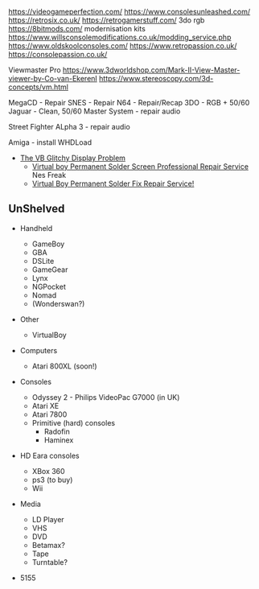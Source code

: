 https://videogameperfection.com/
https://www.consolesunleashed.com/
https://retrosix.co.uk/
https://retrogamerstuff.com/
    3do rgb
https://8bitmods.com/
    modernisation kits
https://www.willsconsolemodifications.co.uk/modding_service.php
https://www.oldskoolconsoles.com/
https://www.retropassion.co.uk/
https://consolepassion.co.uk/


Viewmaster Pro
https://www.3dworldshop.com/Mark-II-View-Master-viewer-by-Co-van-EkerenI
https://www.stereoscopy.com/3d-concepts/vm.html

MegaCD - Repair
SNES - Repair
N64 - Repair/Recap
3DO - RGB + 50/60
Jaguar - Clean, 50/60
Master System - repair audio

Street Fighter ALpha 3 - repair audio

Amiga - install WHDLoad

* [The VB Glitchy Display Problem](https://www.virtual-boy.com/forums/t/the-vb-glitchy-display-problem/)
    * [Virtual boy Permanent Solder Screen Professional Repair Service](https://www.virtual-boy.com/forums/t/virtual-boy-permanent-solder-screen-professional-repair-service/#replies) Nes Freak
    * [Virtual Boy Permanent Solder Fix Repair Service!](https://www.videogamesage.com/forums/topic/1541-~-virtual-boy-permanent-solder-fix-repair-service-~/)


UnShelved
---------

* Handheld
    * GameBoy
    * GBA
    * DSLite
    * GameGear
    * Lynx
    * NGPocket
    * Nomad
    * (Wonderswan?)
* Other
    * VirtualBoy
* Computers
    * Atari 800XL (soon!)
* Consoles
    * Odyssey 2 - Philips VideoPac G7000 (in UK)
    * Atari XE
    * Atari 7800
    * Primitive (hard) consoles
        * Radofin
        * Haminex
* HD Eara consoles
    * XBox 360
    * ps3 (to buy)
    * Wii
* Media
    * LD Player
    * VHS
    * DVD
    * Betamax?
    * Tape
    * Turntable?

* 5155

